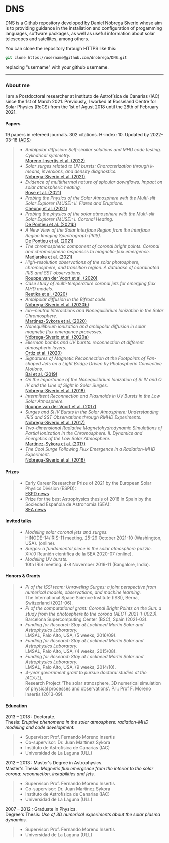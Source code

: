 
# DNS

DNS is a Github repository developed by Daniel Nóbrega Siverio whose aim is to providing guidance
in the installation and configuration of progamming languages, software packages, as well as
useful information about solar telescopes and satellites, among others.


You can clone the repository through HTTPS like this:

```tcsh
git clone https://username@github.com/dnobrega/DNS.git
```

replacing "username" with your github username.


___
### About me
I am a Postdoctoral researcher at Instituto de Astrofísica de Canarias (IAC) since the 1st of March 2021. Previously, I worked at
Rosseland Centre for Solar Physics (RoCS) from the 1st of Agust 2018 until the 28th of February 2021.

#### Papers
19 papers in refereed journals. 302 citations. H-index: 10. Updated by 2022-03-18 [(ADS)](https://ui.adsabs.harvard.edu/search/fq=%7B!type%3Daqp%20v%3D%24fq_database%7D&fq_database=database%3A%20astronomy&p_=0&q=author%3A(%22nobrega-siverio%22)&sort=date%20desc%2C%20bibcode%20desc)

> - _Ambipolar diffusion: Self-similar solutions and MHD code testing. Cylindrical symmetry._  
[Moreno-Insertis et al. (2022)](https://ui.adsabs.harvard.edu/abs/2022arXiv220306272M/abstract) 
> - _Solar surges related to UV bursts: Characterization through k-means, inversions, and density diagnostics._  
[Nóbrega-Siverio et al. (2021)](https://ui.adsabs.harvard.edu/abs/2021A%26A...655A..28N/abstract) 
> - _Evidence of multithermal nature of spicular downflows. Impact on solar atmospheric heating._  
[Bose et al. (2021)](https://ui.adsabs.harvard.edu/abs/2021A%26A...654A..51B/abstract) 
> - _Probing the Physics of the Solar Atmosphere with the Multi-slit Solar Explorer (MUSE): II. Flares and Eruptions._  
[Cheung et al. (2021)](https://ui.adsabs.harvard.edu/abs/2022ApJ...926...53C/abstract)   
> - _Probing the physics of the solar atmosphere with the Multi-slit Solar Explorer (MUSE): I. Coronal Heating._  
[De Pontieu et al. (2021b)](https://ui.adsabs.harvard.edu/abs/2022ApJ...926...52D/abstract)   
> - _A New View of the Solar Interface Region from the Interface Region Imaging Spectrograph (IRIS)._  
[De Pontieu et al. (2021)](https://ui.adsabs.harvard.edu/abs/2021SoPh..296...84D/abstract)   
> - _The chromospheric component of coronal bright points. Coronal and chromospheric responses to magnetic-flux emergence._  
[Madjarska et al. (2021)](https://ui.adsabs.harvard.edu/abs/2021A%26A...646A.107M/abstract)   
> - _High-resolution observations of the solar photosphere, chromosphere, and transition region. A database of coordinated IRIS and SST observations._  
[Rouppe van der Voort et al. (2020)](https://ui.adsabs.harvard.edu/abs/2020A%26A...641A.146R/abstract)  
> - _Case study of multi-temperature coronal jets for emerging flux MHD models._  
[Reetika et al. (2020)](https://ui.adsabs.harvard.edu/abs/2020A%26A...639A..22J/abstract)  
> - _Ambipolar diffusion in the Bifrost code._  
[Nóbrega-Siverio et al. (2020b)](https://ui.adsabs.harvard.edu/abs/2020A%26A...638A..79N/abstract)  
> - _Ion─neutral Interactions and Nonequilibrium Ionization in the Solar Chromosphere._  
[Martínez-Sykora et al. (2020)](https://ui.adsabs.harvard.edu/abs/2020ApJ...889...95M/abstract)  
> - _Nonequilibrium ionization and ambipolar diffusion in solar magnetic flux emergence processes._  
[Nóbrega-Siverio et al. (2020a)](https://ui.adsabs.harvard.edu/abs/2020A%26A...633A..66N/abstract)  
> - _Ellerman bombs and UV bursts: reconnection at different atmospheric layers._  
[Ortiz et al. (2020)](https://ui.adsabs.harvard.edu/abs/2020A%26A...633A..58O/abstract)  
> - _Signatures of Magnetic Reconnection at the Footpoints of Fan-shaped Jets on a Light Bridge Driven by Photospheric Convective Motions._  
[Bai et al. (2019)](http://adsabs.harvard.edu/abs/2019ApJ...870...90B)  
> - _On the Importance of the Nonequilibrium Ionization of Si IV and O IV and the Line of Sight in Solar Surges._  
[Nóbrega-Siverio et al. (2018)](http://adsabs.harvard.edu/abs/2018ApJ...858....8N)  
> - _Intermittent Reconnection and Plasmoids in UV Bursts in the Low Solar Atmosphere._  
[Rouppe van der Voort et al. (2017)](http://adsabs.harvard.edu/abs/2017ApJ...851L...6R)  
> - _Surges and Si IV Bursts in the Solar Atmosphere: Understanding IRIS and SST Observations through RMHD Experiments._  
[Nóbrega-Siverio et al. (2017)](http://adsabs.harvard.edu/abs/2017ApJ...850..153N)  
> - _Two-dimensional Radiative Magnetohydrodynamic Simulations of Partial Ionization in the Chromosphere. II. Dynamics and Energetics of the Low Solar Atmosphere._  
[Martínez-Sykora et al. (2017)](http://adsabs.harvard.edu/abs/2017ApJ...847...36M)  
> - _The Cool Surge Following Flux Emergence in a Radiation-MHD Experiment._  
[Nóbrega-Siverio et al. (2016)](http://adsabs.harvard.edu/abs/2016ApJ...822...18N)


#### Prizes

> - Early Career Researcher Prize of 2021 by the European Solar Physics Division (ESPD):  
[ESPD news](https://www.eps.org/blogpost/739454/367988/2021-ESPD-PhD-Thesis-and-Early-Career-Researcher-Prizes-awarded)   
> - Prize for the best Astrophysics thesis of 2018 in Spain by the Sociedad Española de Astronomía (SEA):  
[SEA news](https://www.sea-astronomia.es/noticias/daniel-nobrega-siverio-isabel-santos-y-concepcion-cardenas-premios-sea-tesis-2019)

#### Invited talks

> - _Modeling solar coronal jets and surges._  
HINODE-14/IRIS-11 meeting. 25-29 October 2021-10 (Washington, USA).  (online).  
> - _Surges: a fundamental piece in the solar atmosphere puzzle._  
XIV.0 Reunión científica de la SEA 2020-07 (online).   
> - _Modeling UV bursts._   
10th IRIS meeting. 4-8 November 2019-11 (Bangalore, India).

#### Honors & Grants
> - _PI of the ISSI team: Unraveling Surges: a joint perspective from numerical models, observations, and machine learning._  
The International Space Science Institute (ISSI), Berna, Switzerland (2021-06).   
> - _PI of the computational grant: Coronal Bright Points on the Sun: a study from the photosphere to the corona (AECT-2021-1-0023)._  
Barcelona Supercomputing Center (BSC), Spain (2021-03).   
> - _Funding for Research Stay at Lockheed Martin Solar and Astrophysics Laboratory._   
 LMSAL, Palo Alto, USA, (5 weeks, 2016/09).  
> - _Funding for Research Stay at Lockheed Martin Solar and Astrophysics Laboratory._  
 LMSAL, Palo Alto, USA, (4 weeks, 2015/08).  
> - _Funding for Research Stay at Lockheed Martin Solar and Astrophysics Laboratory._   
 LMSAL, Palo Alto, USA, (9 weeks, 2014/10).               
> - _4-year government grant to pursue doctoral studies at the IAC/ULL._   
Research Project 'The solar atmosphere, 3D numerical simulation of physical processes and observations'. P.I.: Prof F. Moreno Insertis (2013-09).

#### Education

2013 – 2018 : Doctorate.  
Thesis: _Eruptive phenomena in the solar atmosphere: radiation-MHD modeling and code development._  
>  - Supervisor: Prof. Fernando Moreno Insertis  
>  - Co-supervisor: Dr. Juan Martínez Sykora  
>  - Instituto de Astrofísica de Canarias (IAC)  
>  - Universidad de La Laguna (ULL)

2012 – 2013 : Master's Degree in Astrophysics.  
Master's Thesis: _Magnetic flux emergence from the interior to the solar corona: reconnection, instabilities and jets._  
>  - Supervisor: Prof. Fernando Moreno Insertis  
>  - Co-supervisor: Dr. Juan Martínez Sykora  
>  - Instituto de Astrofísica de Canarias (IAC)  
>  - Universidad de La Laguna (ULL)

2007 – 2012 : Graduate in Physics.  
Degree's Thesis: _Use of 3D numerical experiments about the solar plasma dynamics._  
>  - Supervisor: Prof. Fernando Moreno Insertis  
>  - Universidad de La Laguna (ULL)
